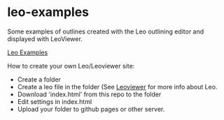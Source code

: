 # leo-examples

Some examples of outlines created with the Leo outlining editor and displayed with LeoViewer.

[Leo Examples](https://kaleguy.github.io/leo-examples/)

How to create your own Leo/Leoviewer site:

* Create a folder
* Create a leo file in the folder (See [Leoviewer](kaleguy.github.io/leoviewer/) for more info about Leo.
* Download 'index.html' from this repo to the folder
* Edit settings in index.html
* Upload your folder to github pages or other server.